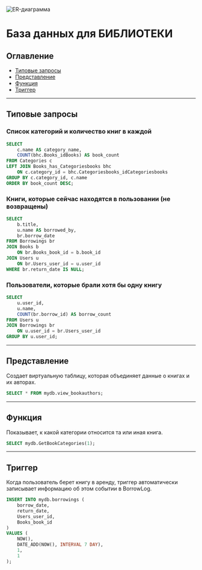 ![ER-диаграмма](https://github.com/user-attachments/assets/b8b09b73-7da9-4921-bd8d-3df0202c6461)

# База данных для БИБЛИОТЕКИ

## Оглавление
- [Типовые запросы](#типовые-запросы)
- [Представление](#представление)
- [Функция](#функция)
- [Триггер](#триггер)

---

## Типовые запросы

### Список категорий и количество книг в каждой

```sql
SELECT 
    c.name AS category_name,
    COUNT(bhc.Books_idBooks) AS book_count
FROM Categories c
LEFT JOIN Books_has_Categoriesbooks bhc 
    ON c.category_id = bhc.Categoriesbooks_idCategoriesbooks
GROUP BY c.category_id, c.name
ORDER BY book_count DESC;
```

### Книги, которые сейчас находятся в пользовании (не возвращены)

```sql
SELECT 
    b.title, 
    u.name AS borrowed_by, 
    br.borrow_date
FROM Borrowings br
JOIN Books b 
    ON br.Books_book_id = b.book_id
JOIN Users u 
    ON br.Users_user_id = u.user_id
WHERE br.return_date IS NULL;
```

### Пользователи, которые брали хотя бы одну книгу

```sql
SELECT 
    u.user_id, 
    u.name, 
    COUNT(br.borrow_id) AS borrow_count
FROM Users u
JOIN Borrowings br 
    ON u.user_id = br.Users_user_id
GROUP BY u.user_id;
```

---

## Представление

Создает виртуальную таблицу, которая объединяет данные о книгах и их авторах.

```sql
SELECT * FROM mydb.view_bookauthors;
```

---

## Функция

Показывает, к какой категории относится та или иная книга.

```sql
SELECT mydb.GetBookCategories(1);
```

---

## Триггер

Когда пользователь берет книгу в аренду, триггер автоматически записывает информацию об этом событии в BorrowLog.

```sql
INSERT INTO mydb.borrowings (
    borrow_date, 
    return_date, 
    Users_user_id, 
    Books_book_id
)
VALUES (
    NOW(), 
    DATE_ADD(NOW(), INTERVAL 7 DAY), 
    1, 
    1
);
```
